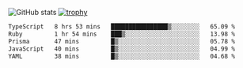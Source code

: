 ![GitHub stats](https://github-readme-stats.vercel.app/api?username=ksk001100&show_icons=true&theme=tokyonight)
[![trophy](https://github-profile-trophy.vercel.app/?username=ksk001100&theme=onedark)](https://github.com/ryo-ma/github-profile-trophy)

<!--START_SECTION:waka-->

```txt
TypeScript   8 hrs 53 mins   ████████████████▒░░░░░░░░   65.09 %
Ruby         1 hr 54 mins    ███▒░░░░░░░░░░░░░░░░░░░░░   13.98 %
Prisma       47 mins         █▒░░░░░░░░░░░░░░░░░░░░░░░   05.78 %
JavaScript   40 mins         █▒░░░░░░░░░░░░░░░░░░░░░░░   04.99 %
YAML         38 mins         █▒░░░░░░░░░░░░░░░░░░░░░░░   04.68 %
```

<!--END_SECTION:waka-->

